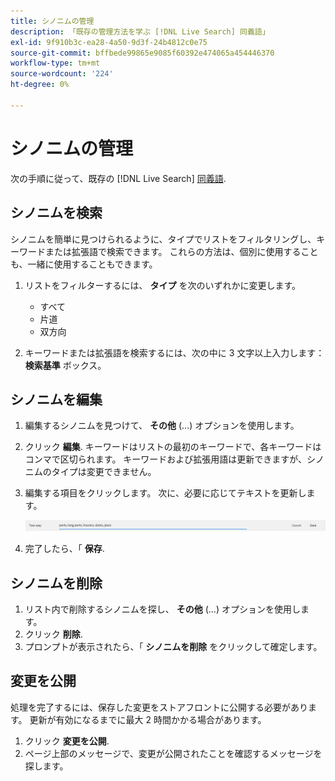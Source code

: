 ```yaml
---
title: シノニムの管理
description: 「既存の管理方法を学ぶ [!DNL Live Search] 同義語」
exl-id: 9f910b3c-ea28-4a50-9d3f-24b4812c0e75
source-git-commit: bffbede99865e9085f60392e474065a454446370
workflow-type: tm+mt
source-wordcount: '224'
ht-degree: 0%

---
```


# シノニムの管理

次の手順に従って、既存の [!DNL Live Search] [同義語](synonyms.md).

## シノニムを検索

シノニムを簡単に見つけられるように、タイプでリストをフィルタリングし、キーワードまたは拡張語で検索できます。  これらの方法は、個別に使用することも、一緒に使用することもできます。

1. リストをフィルターするには、 **タイプ** を次のいずれかに変更します。

   * すべて
   * 片道
   * 双方向

1. キーワードまたは拡張語を検索するには、次の中に 3 文字以上入力します： **検索基準** ボックス。

## シノニムを編集

1. 編集するシノニムを見つけて、 **その他** (...) オプションを使用します。

1. クリック **編集**.
キーワードはリストの最初のキーワードで、各キーワードはコンマで区切られます。 キーワードおよび拡張用語は更新できますが、シノニムのタイプは変更できません。
1. 編集する項目をクリックします。 次に、必要に応じてテキストを更新します。

   ![双方向シノニムの編集](assets/synonym-two-way-edit.png)

1. 完了したら、「 **保存**.

## シノニムを削除

1. リスト内で削除するシノニムを探し、 **その他** (...) オプションを使用します。
1. クリック **削除**.
1. プロンプトが表示されたら、「 **シノニムを削除** をクリックして確定します。

## 変更を公開

処理を完了するには、保存した変更をストアフロントに公開する必要があります。 更新が有効になるまでに最大 2 時間かかる場合があります。

1. クリック **変更を公開**.
1. ページ上部のメッセージで、変更が公開されたことを確認するメッセージを探します。
